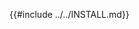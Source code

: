 <!--
  Include the contents of INSTALL.md from the project root without moving it, which may
  break links around the internet. Additionally, note that SUMMARY.md is unable to 
  directly link to content outside of the docs/ directory. So we use this file as a 
  redirection.
-->
{{#include ../../INSTALL.md}}